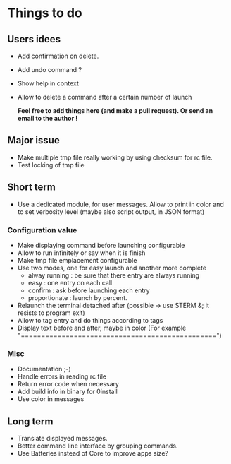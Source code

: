 # Things to do

## Users idees

 + Add confirmation on delete.
 + Add undo command ?
 + Show help in context
 + Allow to delete a command after a certain number of launch

    **Feel free to add things here (and make a pull request).
    Or send an email to the author !**

## Major issue
 + Make multiple tmp file really working by using checksum for rc file.
 + Test locking of tmp file

## Short term
 + Use a dedicated module, for user messages. Allow to print in color and to set
   verbosity level (maybe also script output, in JSON format)

### Configuration value
 + Make displaying command before launching configurable
 + Allow to run infinitely or say when it is finish
 + Make tmp file emplacement configurable
 + Use two modes, one for easy launch and another more
   complete
    + alway running : be sure that there entry are always running
    + easy : one entry on each call
    + confirm : ask before launching each entry
    + proportionate : launch by percent.
 + Relaunch the terminal detached after (possible -> use $TERM &; it resists to
   program exit)
 + Allow to tag entry and do things according to tags
 + Display text before and after, maybe in color (For example
   "================================================")

### Misc
 + Documentation ;-)
 + Handle errors in reading rc file
 + Return error code when necessary
 + Add build info in binary for 0install
 + Use color in messages

## Long term
 + Translate displayed messages.
 + Better command line interface by grouping commands.
 + Use Batteries instead of Core to improve apps size?
